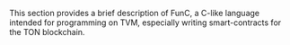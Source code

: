 This section provides a brief description of FunC, a C-like language intended for programming on TVM, especially writing smart-contracts for the TON blockchain.
